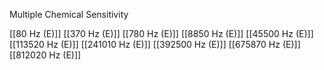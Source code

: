 Multiple Chemical Sensitivity

[[80 Hz (E)]]
[[370 Hz (E)]]
[[780 Hz (E)]]
[[8850 Hz (E)]]
[[45500 Hz (E)]]
[[113520 Hz (E)]]
[[241010 Hz (E)]]
[[392500 Hz (E)]]
[[675870 Hz (E)]]
[[812020 Hz (E)]]